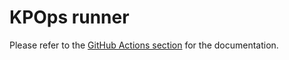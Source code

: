 # KPOps runner

Please refer to the 
[GitHub Actions section](https://bakdata.github.io/kpops/latest/user/references/ci-integration/github-actions) 
for the documentation. 
